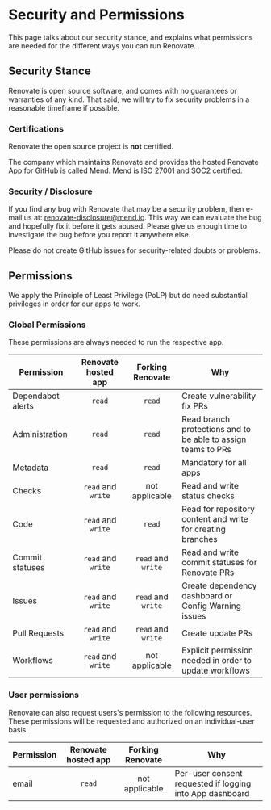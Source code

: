 # Security and Permissions

This page talks about our security stance, and explains what permissions are needed for the different ways you can run Renovate.

## Security Stance

Renovate is open source software, and comes with no guarantees or warranties of any kind.
That said, we will try to fix security problems in a reasonable timeframe if possible.

### Certifications

Renovate the open source project is **not** certified.

The company which maintains Renovate and provides the hosted Renovate App for GitHub is called Mend.
Mend is ISO 27001 and SOC2 certified.

### Security / Disclosure

If you find any bug with Renovate that may be a security problem, then e-mail us at: [renovate-disclosure@mend.io](mailto:renovate-disclosure@mend.io).
This way we can evaluate the bug and hopefully fix it before it gets abused.
Please give us enough time to investigate the bug before you report it anywhere else.

Please do not create GitHub issues for security-related doubts or problems.

## Permissions

We apply the Principle of Least Privilege (PoLP) but do need substantial privileges in order for our apps to work.

### Global Permissions

These permissions are always needed to run the respective app.

| Permission        | Renovate hosted app |  Forking Renovate  | Why                                                           |
| ----------------- | :-----------------: | :----------------: | ------------------------------------------------------------- |
| Dependabot alerts |       `read`        |       `read`       | Create vulnerability fix PRs                                  |
| Administration    |       `read`        |       `read`       | Read branch protections and to be able to assign teams to PRs |
| Metadata          |       `read`        |       `read`       | Mandatory for all apps                                        |
| Checks            | `read` and `write`  |   not applicable   | Read and write status checks                                  |
| Code              | `read` and `write`  |       `read`       | Read for repository content and write for creating branches   |
| Commit statuses   | `read` and `write`  | `read` and `write` | Read and write commit statuses for Renovate PRs               |
| Issues            | `read` and `write`  | `read` and `write` | Create dependency dashboard or Config Warning issues          |
| Pull Requests     | `read` and `write`  | `read` and `write` | Create update PRs                                             |
| Workflows         | `read` and `write`  |   not applicable   | Explicit permission needed in order to update workflows       |

### User permissions

Renovate can also request users's permission to the following resources.
These permissions will be requested and authorized on an individual-user basis.

| Permission | Renovate hosted app | Forking Renovate | Why                                                      |
| ---------- | :-----------------: | :--------------: | -------------------------------------------------------- |
| email      |       `read`        |  not applicable  | Per-user consent requested if logging into App dashboard |
